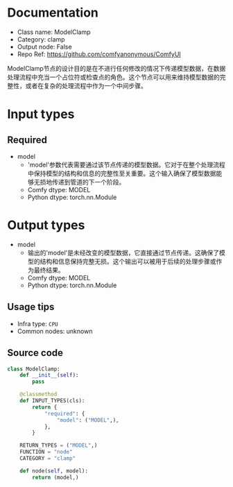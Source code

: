
# Documentation
- Class name: ModelClamp
- Category: clamp
- Output node: False
- Repo Ref: https://github.com/comfyanonymous/ComfyUI

ModelClamp节点的设计目的是在不进行任何修改的情况下传递模型数据，在数据处理流程中充当一个占位符或检查点的角色。这个节点可以用来维持模型数据的完整性，或者在复杂的处理流程中作为一个中间步骤。

# Input types
## Required
- model
    - 'model'参数代表需要通过该节点传递的模型数据。它对于在整个处理流程中保持模型的结构和信息的完整性至关重要。这个输入确保了模型数据能够无损地传递到管道的下一个阶段。
    - Comfy dtype: MODEL
    - Python dtype: torch.nn.Module

# Output types
- model
    - 输出的'model'是未经改变的模型数据，它直接通过节点传递。这确保了模型的结构和信息保持完整无损。这个输出可以被用于后续的处理步骤或作为最终结果。
    - Comfy dtype: MODEL
    - Python dtype: torch.nn.Module


## Usage tips
- Infra type: `CPU`
- Common nodes: unknown


## Source code
```python
class ModelClamp:
    def __init__(self):
        pass

    @classmethod
    def INPUT_TYPES(cls):
        return {
            "required": {
                "model": ("MODEL",),
            },
        }

    RETURN_TYPES = ("MODEL",)
    FUNCTION = "node"
    CATEGORY = "clamp"

    def node(self, model):
        return (model,)

```

